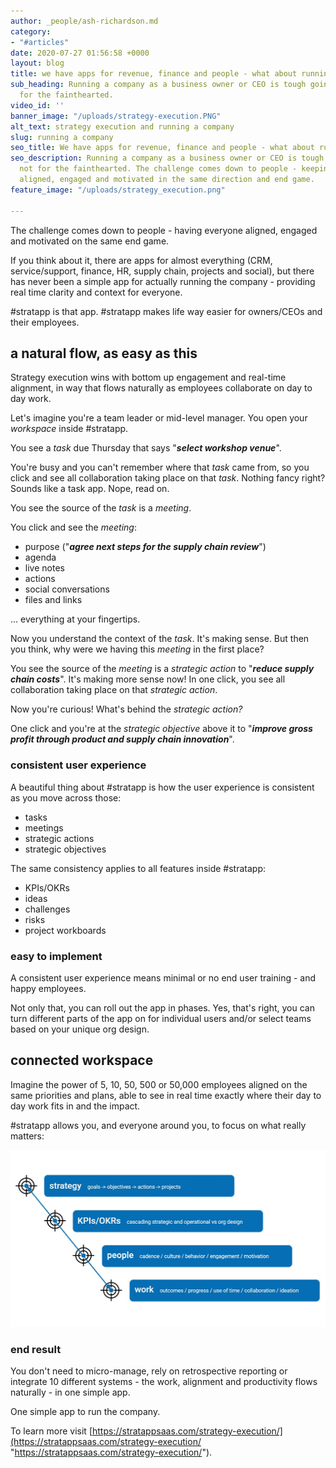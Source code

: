 ```yaml
---
author: _people/ash-richardson.md
category:
- "#articles"
date: 2020-07-27 01:56:58 +0000
layout: blog
title: we have apps for revenue, finance and people - what about running the company?
sub_heading: Running a company as a business owner or CEO is tough going, it's not
  for the fainthearted.
video_id: ''
banner_image: "/uploads/strategy-execution.PNG"
alt_text: strategy execution and running a company
slug: running a company
seo_title: We have apps for revenue, finance and people - what about running the company?
seo_description: Running a company as a business owner or CEO is tough going, it's
  not for the fainthearted. The challenge comes down to people - keeping everyone
  aligned, engaged and motivated in the same direction and end game.
feature_image: "/uploads/strategy_execution.png"

---
```

The challenge comes down to people - having everyone aligned, engaged and motivated on the same end game.

If you think about it, there are apps for almost everything (CRM, service/support, finance, HR, supply chain, projects and social), but there has never been a simple app for actually running the company - providing real time clarity and context for everyone.

\#stratapp is that app. #stratapp makes life way easier for owners/CEOs and their employees.

## a natural flow, as easy as this

Strategy execution wins with bottom up engagement and real-time alignment, in way that flows naturally as employees collaborate on day to day work.

Let's imagine you're a team leader or mid-level manager.  You open your _workspace_ inside #stratapp.

You see a _task_ due Thursday that says "**_select workshop venue_**".

You're busy and you can't remember where that _task_ came from, so you click and see all collaboration taking place on that _task_.  Nothing fancy right?  Sounds like a task app.  Nope, read on.

You see the source of the _task_ is a _meeting_.

You click and see the _meeting_:

* purpose ("**_agree next steps for the supply chain review_**")
* agenda
* live notes
* actions
* social conversations
* files and links

... everything at your fingertips.

Now you understand the context of the _task_.  It's making sense.  But then you think, why were we having this _meeting_ in the first place?

You see the source of the _meeting_ is a _strategic action_ to "**_reduce supply chain costs_**".  It's making more sense now!  In one click, you see all collaboration taking place on that _strategic action_.

Now you're curious!  What's behind the _strategic action?_

One click and you're at the _strategic objective_ above it to "**_improve gross profit through product and supply chain innovation_**".

### consistent user experience

A beautiful thing about #stratapp is how the user experience is consistent as you move across those:

* tasks
* meetings
* strategic actions
* strategic objectives

The same consistency applies to all features inside #stratapp:

* KPIs/OKRs
* ideas
* challenges
* risks
* project workboards

### easy to implement

A consistent user experience means minimal or no end user training - and happy employees.

Not only that, you can roll out the app in phases.  Yes, that's right, you can turn different parts of the app on for individual users and/or select teams based on your unique org design.

## connected workspace

Imagine the power of 5, 10, 50, 500 or 50,000 employees aligned on the same priorities and plans, able to see in real time exactly where their day to day work fits in and the impact.

\#stratapp allows you, and everyone around you, to focus on what really matters:

![](/uploads/connect.JPG)

### end result

You don't need to micro-manage, rely on retrospective reporting or integrate 10 different systems - the work, alignment and productivity flows naturally - in one simple app.

One simple app to run the company.

To learn more visit [https://stratappsaas.com/strategy-execution/](https://stratappsaas.com/strategy-execution/ "https://stratappsaas.com/strategy-execution/").